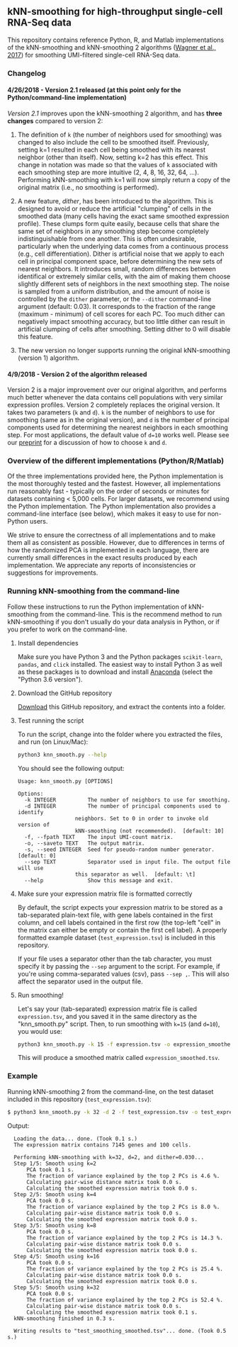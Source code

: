 ## kNN-smoothing for high-throughput single-cell RNA-Seq data

This repository contains reference Python, R, and Matlab implementations of the kNN-smoothing and kNN-smoothing 2 algorithms ([Wagner et al., 2017](https://www.biorxiv.org/content/early/2018/04/09/217737)) for smoothing UMI-filtered single-cell RNA-Seq data.

### Changelog

#### 4/26/2018 - Version 2.1 released (at this point only for the Python/command-line implementation)

*Version 2.1* improves upon the kNN-smoothing 2 algorithm, and has **three changes** compared to version 2:

1. The definition of `k` (the number of neighbors used for smoothing) was changed to also include the cell to be smoothed itself. Previously, setting k=1 resulted in each cell being smoothed with its nearest neighbor (other than itself). Now, setting k=2 has this effect. This change in notation was made so that the values of `k` associated with each smoothing step are more intuitive (2, 4, 8, 16, 32, 64, ...). Performing kNN-smoothing with k=1 will now simply return a copy of the original matrix (i.e., no smoothing is performed).

2. A new feature, *dither*, has been introduced to the algorithm. This is designed to avoid or reduce the artificial "clumping" of cells in the smoothed data (many cells having the exact same smoothed expression profile). These clumps form quite easily, because cells that share the same set of neighbors in any smoothing step become completely indistinguishable from one another. This is often undesirable, particularly when the underlying data comes from a continuous process (e.g., cell differentiation). Dither is artificial noise that we apply to each cell in principal component space, before determining the new sets of nearest neighbors. It introduces small, random differences between identifical or extremely similar cells, with the aim of making them choose slightly different sets of neighbors in the next smoothing step. The noise is sampled from a uniform distribution, and the amount of noise is controlled by the `dither` parameter, or the  `--dither` command-line argument (default: 0.03). It corresponds to the fraction of the range (maximum - minimum) of cell scores for each PC. Too much dither can negatively impact smoothing accuracy, but too little dither can result in artificial clumping of cells after smoothing. Setting dither to 0 will disable this feature.

3. The new version no longer supports running the original kNN-smoothing (version 1) algorithm.

#### 4/9/2018 - Version 2 of the algorithm released

Version 2 is a major improvement over our original algorithm, and performs much better whenever the data contains cell populations with very similar expression profiles. Version 2 completely replaces the original version. It takes two parameters (`k` and `d`). `k` is the number of neighbors to use for smoothing (same as in the original version), and `d` is the number of principal components used for determining the nearest neighbors in each smoothing step. For most applications, the default value of `d=10` works well. Please see our [preprint](https://www.biorxiv.org/content/early/2018/04/09/217737) for a discussion of how to choose `k` and `d`.

### Overview of the different implementations (Python/R/Matlab)

Of the three implementations provided here, the Python implementation is the most thoroughly tested and the fastest. However, all implementations run reasonably fast - typically on the order of seconds or minutes for datasets containing < 5,000 cells. For larger datasets, we recommend using the Python implementation. The Python implementation also provides a command-line interface (see below), which makes it easy to use for non-Python users. 

We strive to ensure the correctness of all implementations and to make them all as consistent as possible. However, due to differences in terms of how the randomized PCA is implemented in each language, there are currently small differences in the exact results produced by each implementation. We appreciate any reports of inconsistencies or suggestions for improvements.

### Running kNN-smoothing from the command-line

Follow these instructions to run the Python implementation of kNN-smoothing from the command-line. This is the recommend method to run kNN-smoothing if you don't usually do your data analysis in Python, or if you prefer to work on the command-line.

1. Install dependencies

   Make sure you have Python 3 and the Python packages `scikit-learn`, `pandas`, and `click` installed. The easiest way to install Python 3 as well as these packages is to download and install [Anaconda](https://github.com/yanailab/CEL-Seq-pipeline/blob/133912cd4ceb20af0c67627ab883dfce8b9668df/sample_sheet_example.txt) (select the "Python 3.6 version").

2. Download the GitHub repository

   [Download](https://github.com/yanailab/knn-smoothing/archive/master.zip) this GitHub repository, and extract the contents into a folder.

3. Test running the script

   To run the script, change into the folder where you extracted the files, and run (on Linux/Mac):
    
   ``` bash
   python3 knn_smooth.py --help
   ```

   You should see the following output:

    ```
	Usage: knn_smooth.py [OPTIONS]

	Options:
	  -k INTEGER          The number of neighbors to use for smoothing.
	  -d INTEGER          The number of principal components used to identify
		              neighbors. Set to 0 in order to invoke old version of
		              kNN-smoothing (not recommended).  [default: 10]
	  -f, --fpath TEXT    The input UMI-count matrix.
	  -o, --saveto TEXT   The output matrix.
	  -s, --seed INTEGER  Seed for pseudo-random number generator.  [default: 0]
	  --sep TEXT          Separator used in input file. The output file will use
		              this separator as well.  [default: \t]
	  --help              Show this message and exit.
    ```

4. Make sure your expression matrix file is formatted correctly

   By default, the script expects your expression matrix to be stored as a tab-separated plain-text file, with gene labels contained in the first column, and cell labels contained in the first row (the top-left "cell" in the matrix can either be empty or contain the first cell label). A properly formatted example dataset (`test_expression.tsv`) is included in this repository.

   If your file uses a separator other than the tab character, you must specify it by passing the `--sep` argument to the script. For example, if you're using comma-separated values (csv), pass `--sep ,`.  This will also affect the separator used in the output file.

5. Run smoothing!

   Let's say your (tab-separated) expression matrix file is called `expression.tsv`, and you saved it in the same directory as the "knn_smooth.py" script. Then, to run smoothing with `k=15` (and `d=10`), you would use:

   ``` bash
   python3 knn_smooth.py -k 15 -f expression.tsv -o expression_smoothed.tsv
   ```

   This will produce a smoothed matrix called `expression_smoothed.tsv`.


### Example

  Running kNN-smoothing 2 from the command-line, on the test dataset included
  in this repository (`test_expression.tsv`):

  ``` bash
  $ python3 knn_smooth.py -k 32 -d 2 -f test_expression.tsv -o test_expression_smoothed.tsv
  ```

  Output:
  ```
	Loading the data... done. (Took 0.1 s.)
	The expression matrix contains 7145 genes and 100 cells.

	Performing kNN-smoothing with k=32, d=2, and dither=0.030...
	Step 1/5: Smooth using k=2
		PCA took 0.1 s.
		The fraction of variance explained by the top 2 PCs is 4.6 %.
		Calculating pair-wise distance matrix took 0.0 s.
		Calculating the smoothed expression matrix took 0.0 s.
	Step 2/5: Smooth using k=4
		PCA took 0.0 s.
		The fraction of variance explained by the top 2 PCs is 8.0 %.
		Calculating pair-wise distance matrix took 0.0 s.
		Calculating the smoothed expression matrix took 0.0 s.
	Step 3/5: Smooth using k=8
		PCA took 0.0 s.
		The fraction of variance explained by the top 2 PCs is 14.3 %.
		Calculating pair-wise distance matrix took 0.0 s.
		Calculating the smoothed expression matrix took 0.0 s.
	Step 4/5: Smooth using k=16
		PCA took 0.0 s.
		The fraction of variance explained by the top 2 PCs is 25.4 %.
		Calculating pair-wise distance matrix took 0.0 s.
		Calculating the smoothed expression matrix took 0.0 s.
	Step 5/5: Smooth using k=32
		PCA took 0.0 s.
		The fraction of variance explained by the top 2 PCs is 52.4 %.
		Calculating pair-wise distance matrix took 0.0 s.
		Calculating the smoothed expression matrix took 0.1 s.
	kNN-smoothing finished in 0.3 s.

	Writing results to "test_smoothing_smoothed.tsv"... done. (Took 0.5 s.)
  ```
